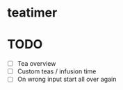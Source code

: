 # teatimer

# TODO 

- [ ] Tea overview
- [ ] Custom teas / infusion time
- [ ] On wrong input start all over again